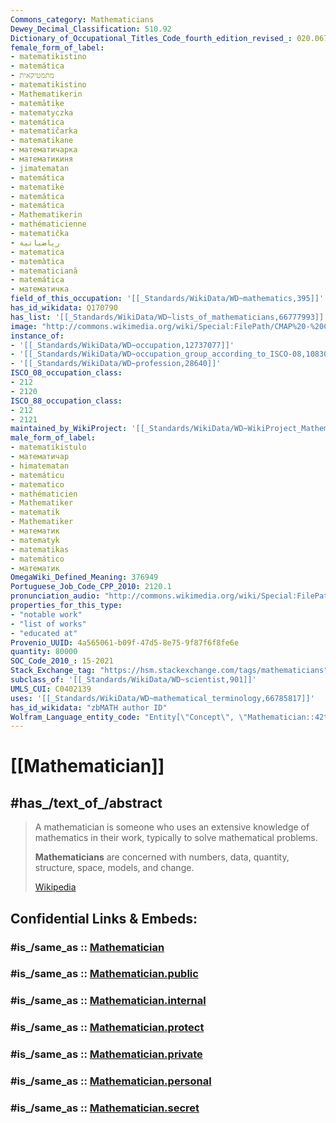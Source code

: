 ```yaml
---
Commons_category: Mathematicians
Dewey_Decimal_Classification: 510.92
Dictionary_of_Occupational_Titles_Code_fourth_edition_revised_: 020.067-014
female_form_of_label:
- matematikistino
- matemática
- מתמטיקאית
- matematikistino
- Mathematikerin
- matemātiķe
- matematyczka
- matemática
- matematičarka
- matematikane
- математичарка
- математикиня
- jimatematan
- matemática
- matematikė
- matemática
- matemática
- Mathematikerin
- mathématicienne
- matematička
- رياضياتية
- matematica
- matemàtica
- matematiciană
- matemática
- математичка
field_of_this_occupation: '[[_Standards/WikiData/WD~mathematics,395]]'
has_id_wikidata: Q170790
has_list: '[[_Standards/WikiData/WD~lists_of_mathematicians,66777993]]'
image: "http://commons.wikimedia.org/wiki/Special:FilePath/CMAP%20-%20Centre%20de%20Math%C3%A9matiques%20Appliqu%C3%A9es%20de%20l%27Ecole%20polytechnique%20%2825911635211%29.jpg"
instance_of:
- '[[_Standards/WikiData/WD~occupation,12737077]]'
- '[[_Standards/WikiData/WD~occupation_group_according_to_ISCO-08,108300140]]'
- '[[_Standards/WikiData/WD~profession,28640]]'
ISCO_08_occupation_class:
- 212
- 2120
ISCO_88_occupation_class:
- 212
- 2121
maintained_by_WikiProject: '[[_Standards/WikiData/WD~WikiProject_Mathematics,8487137]]'
male_form_of_label:
- matematikistulo
- математичар
- himatematan
- matemáticu
- matematico
- mathématicien
- Mathematiker
- matematik
- Mathematiker
- математик
- matematyk
- matematikas
- matemático
- математик
OmegaWiki_Defined_Meaning: 376949
Portuguese_Job_Code_CPP_2010: 2120.1
pronunciation_audio: "http://commons.wikimedia.org/wiki/Special:FilePath/LL-Q1571%20%28mar%29-Neelima64-%E0%A4%97%E0%A4%A3%E0%A4%BF%E0%A4%A4%E0%A4%9C%E0%A5%8D%E0%A4%9E.wav"
properties_for_this_type:
- "notable work"
- "list of works"
- "educated at"
Provenio_UUID: 4a565061-b09f-47d5-8e75-9f87f6f8fe6e
quantity: 80000
SOC_Code_2010_: 15-2021
Stack_Exchange_tag: "https://hsm.stackexchange.com/tags/mathematicians"
subclass_of: '[[_Standards/WikiData/WD~scientist,901]]'
UMLS_CUI: C0402139
uses: '[[_Standards/WikiData/WD~mathematical_terminology,66785817]]'
has_id_wikidata: "zbMATH author ID"
Wolfram_Language_entity_code: "Entity[\"Concept\", \"Mathematician::42t84\"]"
---
```


# [[Mathematician]] 


## #has_/text_of_/abstract 

> A mathematician is someone who uses 
> an extensive knowledge of mathematics in their work, 
> typically to solve mathematical problems. 
> 
> **Mathematicians** are concerned with numbers, 
> data, quantity, structure, space, models, and change.
>
> [Wikipedia](https://en.wikipedia.org/wiki/Mathematician)


## Confidential Links & Embeds: 

### #is_/same_as :: [Mathematician](/_Standards/Mathematics/Mathematician.md) 

### #is_/same_as :: [Mathematician.public](/_public/Mathematics/Mathematician.public.md) 

### #is_/same_as :: [Mathematician.internal](/_internal/Mathematics/Mathematician.internal.md) 

### #is_/same_as :: [Mathematician.protect](/_protect/Mathematics/Mathematician.protect.md) 

### #is_/same_as :: [Mathematician.private](/_private/Mathematics/Mathematician.private.md) 

### #is_/same_as :: [Mathematician.personal](/_personal/Mathematics/Mathematician.personal.md) 

### #is_/same_as :: [Mathematician.secret](/_secret/Mathematics/Mathematician.secret.md)

